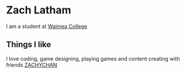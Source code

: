 # Zach Latham
I am a student at [Waimea College](https://waimea.school.nz)
## Things I like
I love coding, game designing, playing games and content creating with friends
[ZACHYCHAN](https://youtube.com/@ZACHYCHANYT)
